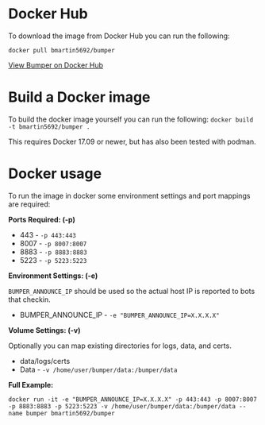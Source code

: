 # Docker Hub

To download the image from Docker Hub you can run the following:

`docker pull bmartin5692/bumper`

[View Bumper on Docker Hub](https://hub.docker.com/r/bmartin5692/bumper)

# Build a Docker image

To build the docker image yourself you can run the following:
`docker build -t bmartin5692/bumper .`

This requires Docker 17.09 or newer, but has also been tested with podman.

# Docker usage

To run the image in docker some environment settings and port mappings are required:

**Ports Required: (-p)**

- 443 - `-p 443:443`
- 8007 - `-p 8007:8007`
- 8883 - `-p 8883:8883`
- 5223 - `-p 5223:5223`

**Environment Settings: (-e)**

`BUMPER_ANNOUNCE_IP` should be used so the actual host IP is reported to bots that checkin.
  
  - BUMPER_ANNOUNCE_IP - `-e "BUMPER_ANNOUNCE_IP=X.X.X.X"`

**Volume Settings: (-v)**

Optionally you can map existing directories for logs, data, and certs.

- data/logs/certs
- Data - `-v /home/user/bumper/data:/bumper/data`

**Full Example:**

````
docker run -it -e "BUMPER_ANNOUNCE_IP=X.X.X.X" -p 443:443 -p 8007:8007 -p 8883:8883 -p 5223:5223 -v /home/user/bumper/data:/bumper/data --name bumper bmartin5692/bumper
````